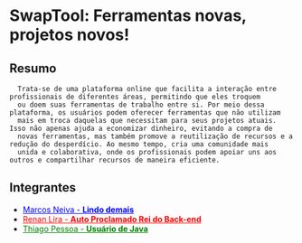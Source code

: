 # SwapTool: Ferramentas novas, projetos novos!

## Resumo

      Trata-se de uma plataforma online que facilita a interação entre profissionais de diferentes áreas, permitindo que eles troquem 
      ou doem suas ferramentas de trabalho entre si. Por meio dessa plataforma, os usuários podem oferecer ferramentas que não utilizam 
      mais em troca daquelas que necessitam para seus projetos atuais. Isso não apenas ajuda a economizar dinheiro, evitando a compra de
      novas ferramentas, mas também promove a reutilização de recursos e a redução do desperdício. Ao mesmo tempo, cria uma comunidade mais 
      unida e colaborativa, onde os profissionais podem apoiar uns aos outros e compartilhar recursos de maneira eficiente.

## Integrantes

- <a style="color: blue;" href="www.github.com/Marcos1701" >Marcos Neiva - **Lindo demais**</a>
- <a style="color: red;" href="www.github.com/RenanLira-Aluno">Renan Lira - **Auto Proclamado Rei do Back-end**</a>
- <a style="color: green;" href="www.github.com/tpessoa10">Thiago Pessoa - **Usuário de Java**</a>
